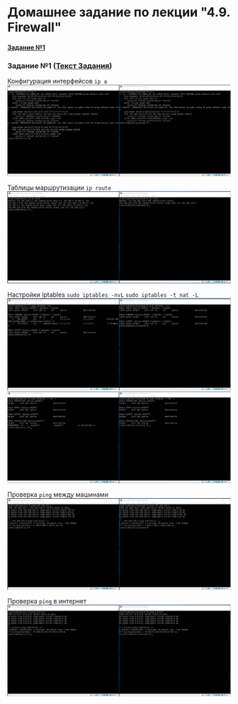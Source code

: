 # Домашнее задание по лекции "4.9. Firewall"

#### [Задание №1](#задание-1-текст-задания)

### Задание №1 ([Текст Задания](https://github.com/netology-code/snet-homeworks/blob/main/4-09.md#%D0%B7%D0%B0%D0%B4%D0%B0%D0%BD%D0%B8%D0%B5-1))

Конфигурация интерфейсов `ip a`
![](assets/images/hw-21/hw-21-01.png)

Таблицы маршрутизации `ip route`
![](assets/images/hw-21/hw-21-02.png)

Настройки iptables `sudo iptables -nvL` `sudo iptables -t nat -L`
![](assets/images/hw-21/hw-21-03.png)
![](assets/images/hw-21/hw-21-04.png)

Проверка `ping` между машинами 
![](assets/images/hw-21/hw-21-05.png)

Проверка `ping` в интернет
![](assets/images/hw-21/hw-21-06.png)